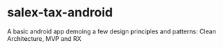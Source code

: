 # salex-tax-android
A basic android app demoing a few design principles and patterns: Clean Architecture, MVP and RX
